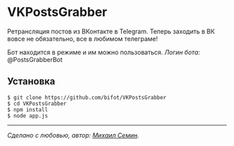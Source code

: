 # VKPostsGrabber

Ретрансляция постов из ВКонтакте в Telegram. Теперь заходить в ВК вовсе не обязательно, все в любимом телеграме!

Бот находится в режиме и им можно пользоваться. *Логин бота:* @PostsGrabberBot

## Установка

```
$ git clone https://github.com/bifot/VKPostsGrabber
$ cd VKPostsGrabber
$ npm install
$ node app.js
```
_________
  
*Сделано с любовью, автор: [Михаил Семин](http://bifot.ru).*